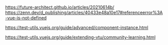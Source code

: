 https://future-architect.github.io/articles/20210614b/
https://zenn.dev/d_publishing/articles/40433e48a10e17#referenceerror%3A-vue-is-not-defined

<!-- 次やる -->

https://test-utils.vuejs.org/guide/advanced/component-instance.html

<!-- 下記は今回はやらない -->

https://test-utils.vuejs.org/guide/extending-vtu/community-learning.html
